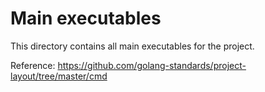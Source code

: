 # Main executables
This directory contains all main executables for the project.

Reference: https://github.com/golang-standards/project-layout/tree/master/cmd